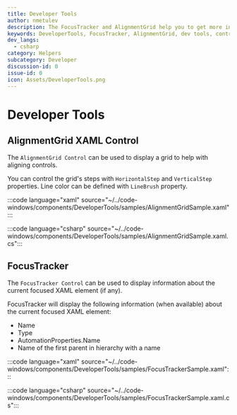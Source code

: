 ```yaml
---
title: Developer Tools
author: nmetulev
description: The FocusTracker and AlignmentGrid help you to get more information about and aligning UI elements.
keywords: DeveloperTools, FocusTracker, AlignmentGrid, dev tools, controls
dev_langs:
  - csharp
category: Helpers
subcategory: Developer
discussion-id: 0
issue-id: 0
icon: Assets/DeveloperTools.png
---
```


# Developer Tools

## AlignmentGrid XAML Control

The `AlignmentGrid Control` can be used to display a grid to help with aligning controls.

You can control the grid's steps with `HorizontalStep` and `VerticalStep` properties. Line color can be defined with `LineBrush` property.

:::code language="xaml" source="~/../code-windows/components/DeveloperTools/samples/AlignmentGridSample.xaml":::

:::code language="csharp" source="~/../code-windows/components/DeveloperTools/samples/AlignmentGridSample.xaml.cs":::

## FocusTracker

The `FocusTracker Control` can be used to display information about the current focused XAML element (if any).

FocusTracker will display the following information (when available) about the current focused XAML element:

- Name
- Type
- AutomationProperties.Name
- Name of the first parent in hierarchy with a name

:::code language="xaml" source="~/../code-windows/components/DeveloperTools/samples/FocusTrackerSample.xaml":::

:::code language="csharp" source="~/../code-windows/components/DeveloperTools/samples/FocusTrackerSample.xaml.cs":::
